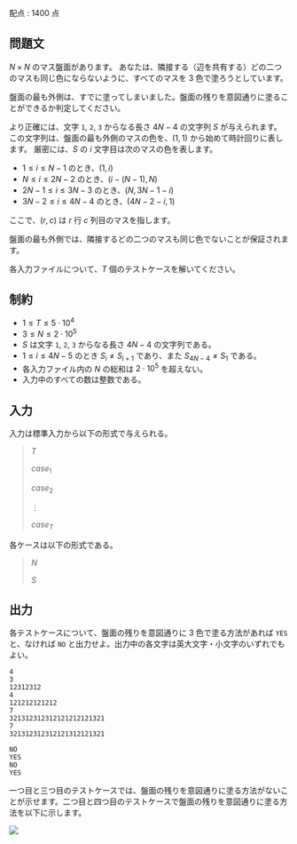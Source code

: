 配点 : $1400$ 点

## 問題文

$N \times N$ のマス盤面があります。
あなたは、隣接する（辺を共有する）どの二つのマスも同じ色にならないように、すべてのマスを $3$ 色で塗ろうとしています。

盤面の最も外側は、すでに塗ってしまいました。盤面の残りを意図通りに塗ることができるか判定してください。

より正確には、文字 `1`, `2`, `3` からなる長さ $4N-4$ の文字列 $S$ が与えられます。この文字列は、盤面の最も外側のマスの色を、$(1, 1)$ から始めて時計回りに表します。
厳密には、$S$ の $i$ 文字目は次のマスの色を表します。

- $1 \le i \le N-1$ のとき、$(1, i)$
- $N \le i \le 2N-2$ のとき、$(i - (N-1), N)$
- $2N-1 \le i \le 3N-3$ のとき、$(N, 3N - 1 - i)$
- $3N-2 \le i \le 4N-4$ のとき、$(4N-2 - i, 1)$

ここで、$(r,c)$ は $r$ 行 $c$ 列目のマスを指します。

盤面の最も外側では、隣接するどの二つのマスも同じ色でないことが保証されます。

各入力ファイルについて、$T$ 個のテストケースを解いてください。

## 制約

- $1 \le T \le 5 \cdot 10^4$
- $3 \le N \le 2 \cdot 10^5$
- $S$ は文字 `1`, `2`, `3` からなる長さ $4N-4$ の文字列である。
- $1 \le i \le 4N-5$ のとき $S_i \neq S_{i+1}$ であり、また $S_{4N-4} \neq S_1$ である。
- 各入力ファイル内の $N$ の総和は $2\cdot 10^5$ を超えない。
- 入力中のすべての数は整数である。

## 入力

入力は標準入力から以下の形式で与えられる。

> $T$
> 
> $case_1$
> 
> $case_2$
> 
> $\vdots$
> 
> $case_T$

各ケースは以下の形式である。

> $N$
> 
> $S$

## 出力

各テストケースについて、盤面の残りを意図通りに $3$ 色で塗る方法があれば `YES` と、なければ `NO` と出力せよ。出力中の各文字は英大文字・小文字のいずれでもよい。

```input1
4
3
12312312
4
121212121212
7
321312312312121212121321
7
321312312312121312121321
```

```output1
NO
YES
NO
YES
```

一つ目と三つ目のテストケースでは、盤面の残りを意図通りに塗る方法がないことが示せます。二つ目と四つ目のテストケースで盤面の残りを意図通りに塗る方法を以下に示します。

![](https://img.atcoder.jp/agc059/1ada4c7ac4b8e04277788b67a8d2a71c.png)